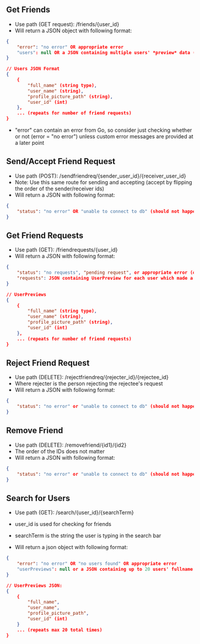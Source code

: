 ## Get Friends

-   Use path (GET request): /friends/{user_id}
-   Will return a JSON object with following format:

```json
{
    "error": "no error" OR appropriate error
    "users": null OR a JSON containing multiple users' *preview* data (refer to below)
}

// Users JSON Format
{
    {
        "full_name" (string type),
        "user_name" (string),
        "profile_picture_path" (string),
        "user_id" (int)
    },
    ... (repeats for number of friend requests)
}
```

-   "error" can contain an error from Go, so consider just checking whether or not (error = "no error") unless custom error messages are provided at a later point

## Send/Accept Friend Request

-   Use path (POST): /sendfriendreq/{sender_user_id}/{receiver_user_id}
-   Note: Use this same route for sending and accepting (accept by flipping the order of the sender/receiver ids)
-   Will return a JSON with following format:

```json
{
    "status": "no error" OR "unable to connect to db" (should not happen)
}
```

## Get Friend Requests

-   Use path (GET): /friendrequests/{user_id}
-   Will return a JSON with following format:

```json
{
    "status": "no requests", "pending request", or appropriate error (only "unable to connect to db")
    "requests": JSON containing UserPreview for each user which made a request (see below)
}

// UserPreviews
{
    {
        "full_name" (string type),
        "user_name" (string),
        "profile_picture_path" (string),
        "user_id" (int)
    },
    ... (repeats for number of friend requests)
}
```

## Reject Friend Request

-   Use path (DELETE): /rejectfriendreq/{rejecter_id}/{rejectee_id}
-   Where rejecter is the person rejecting the rejectee's request
-   Will return a JSON with following format:

```json
{
    "status": "no error" or "unable to connect to db" (should not happen)
}
```

## Remove Friend

-   Use path (DELETE): /removefriend/{id1}/{id2}
-   The order of the IDs does not matter
-   Will return a JSON with following format:

```json
{
    "status": "no error" or "unable to connect to db" (should not happen)
}
```

## Search for Users

-   Use path (GET): /search/{user_id}/{searchTerm}
-   user_id is used for checking for friends
-   searchTerm is the string the user is typing in the search bar

-   Will return a json object with following format:

```json
{
    "error": "no error" OR "no users found" OR appropriate error
    "userPreviews": null or a JSON containing up to 20 users' fullname + username + profile picture path
}

// UserPreviews JSON:
{
    {
        "full_name",
        "user_name",
        "profile_picture_path",
        "user_id" (int)
    }
    ... (repeats max 20 total times)
}
```
